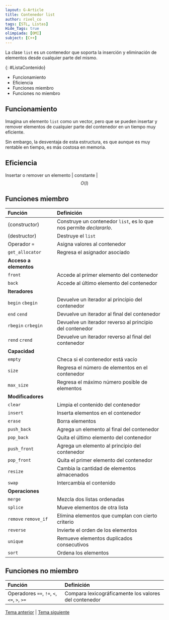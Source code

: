 ```yaml
---
layout: G-Article
title: Contenedor list
author: rivel_co
tags: [STL, Listas]
Hide_Tags: true
olimpiada: [OMI]
subject: [C++]
---
```


La clase `list` es un contenedor que soporta la inserción y eliminación de elementos desde cualquier parte del mismo.

{: #ListaContenido}
- Funcionamiento
- Eficiencia
- Funciones miembro
- Funciones no miembro

## Funcionamiento

Imagina un elemento `list` como un vector, pero que se pueden insertar y remover elementos de cualquier parte del contenedor en un tiempo muy eficiente.

Sin embargo, la desventaja de esta estructura, es que aunque es muy rentable en tiempo, es más costosa en memoria.

## Eficiencia

Insertar o remover un elemento | constante | $$ O(l) $$

## Funciones miembro

| Función			| Definición															|
|:------------------|:----------------------------------------------------------------------|
| (constructor)		| Construye un contenedor `list`, es lo que nos permite *declararlo*.	|
| (destructor)		| Destruye el `list`														|
| Operador `=`		| Asigna valores al contenedor											|
| `get_allocator`	| Regresa el asignador asociado											|
|                                 **Acceso a elementos**                                    |
| `front`			| Accede al primer elemento del contenedor								|
| `back`			| Accede al último elemento del contenedor								|
|                                     **Iteradores**                                        |
| `begin` `cbegin`	| Devuelve un iterador al principio del contenedor 						|
| `end` `cend`		| Devuelve un iterador al final del contenedor 							|
| `rbegin` `crbegin`| Devuelve un iterador reverso al principio del contenedor 				|
| `rend` `crend`	| Devuelve un iterador reverso al final del contenedor 					|
|                                     **Capacidad**                                         |
| `empty`			| Checa si el contenedor está vacío										|
| `size`			| Regresa el número de elementos en el contenedor						|
| `max_size`		| Regresa el máximo número posible de elementos							|
|                                   **Modificadores**                                       |
| `clear`			| Limpia el contenido del contenedor									|
| `insert`			| Inserta elementos en el contenedor									|
| `erase`			| Borra elementos														|
| `push_back`		| Agrega un elemento al final del contenedor							|
| `pop_back`		| Quita el último elemento del contenedor								|
| `push_front`		| Agrega un elemento al principio del contenedor						|
| `pop_front`		| Quita el primer elemento del contenedor								|
| `resize`			| Cambia la cantidad de elementos almacenados							|
| `swap`			| Intercambia el contenido												|
|                                    **Operaciones**                                        |
| `merge` 			| Mezcla dos listas ordenadas 											|
| `splice` 			| Mueve elementos de otra lista 										|
| `remove` `remove_if` | Elimina elementos que cumplan con cierto criterio 					|
| `reverse` 		| Invierte el orden de los elementos 									|
| `unique` 			| Remueve elementos duplicados consecutivos 							|
| `sort` 			| Ordena los elementos 													|

## Funciones no miembro

| Función           | Definición                                                            |
|:------------------|:----------------------------------------------------------------------|
| Operadores `==`, `!=`, `<`, `<=`, `>`, `>=` | Compara lexicográficamente los valores del contenedor |

<div class="Nav">
	<a href="{{ site.baseurl }}/C++/STL/Stack/">Tema anterior</a> | <a href="{{ site.baseurl }}/C++/STL/Pair/">Tema siguiente</a>
</div>